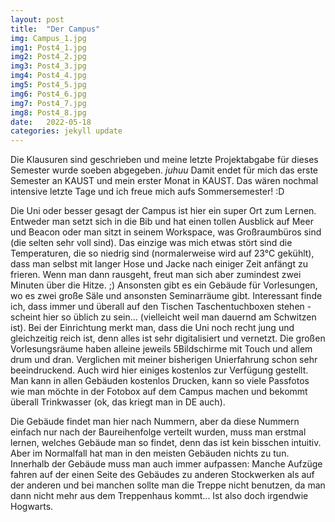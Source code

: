 ```yaml
---
layout: post
title:  "Der Campus"
img: Campus_1.jpg
img1: Post4_1.jpg
img2: Post4_2.jpg
img3: Post4_3.jpg
img4: Post4_4.jpg
img5: Post4_5.jpg
img6: Post4_6.jpg
img7: Post4_7.jpg
img8: Post4_8.jpg
date:   2022-05-18
categories: jekyll update
---
```


Die Klausuren sind geschrieben und meine letzte Projektabgabe für dieses Semester wurde soeben abgegeben. *juhuu*
Damit endet für mich das erste Semester an KAUST und mein erster Monat in KAUST.
Das wären nochmal intensive letzte Tage und ich freue mich aufs Sommersemester! :D

Die Uni oder besser gesagt der Campus ist hier ein super Ort zum Lernen. Entweder man setzt sich in die Bib und hat einen tollen Ausblick auf Meer und Beacon oder man sitzt in seinem Workspace, was Großraumbüros sind (die selten sehr voll sind). Das einzige was mich etwas stört sind die Temperaturen, die so niedrig sind (normalerweise wird auf 23°C gekühlt), dass man selbst mit langer Hose und Jacke nach einiger Zeit anfängt zu frieren. Wenn man dann rausgeht, freut man sich aber zumindest zwei Minuten über die Hitze. ;)
Ansonsten gibt es ein Gebäude für Vorlesungen, wo es zwei große Säle und ansonsten Seminarräume gibt. Interessant finde ich, dass immer und überall auf den Tischen Taschentuchboxen stehen - scheint hier so üblich zu sein... (vielleicht weil man dauernd am Schwitzen ist). Bei der Einrichtung merkt man, dass die Uni noch recht jung und gleichzeitig reich ist, denn alles ist sehr digitalisiert und vernetzt. Die großen Vorlesungsräume haben alleine jeweils 5Bildschirme mit Touch und allem drum und dran. Verglichen mit meiner bisherigen Unierfahrung schon sehr beeindruckend.
Auch wird hier einiges kostenlos zur Verfügung gestellt. Man kann in allen Gebäuden kostenlos Drucken, kann so viele Passfotos wie man möchte in der Fotobox auf dem Campus machen und bekommt überall Trinkwasser (ok, das kriegt man in DE auch).

Die Gebäude findet man hier nach Nummern, aber da diese Nummern einfach nur nach der Baureihenfolge verteilt wurden, muss man erstmal lernen, welches Gebäude man so findet, denn das ist kein bisschen intuitiv. Aber im Normalfall hat man in den meisten Gebäuden nichts zu tun.
Innerhalb der Gebäude muss man auch immer aufpassen: Manche Aufzüge fahren auf der einen Seite des Gebäudes zu anderen Stockwerken als auf der anderen und bei manchen sollte man die Treppe nicht benutzen, da man dann nicht mehr aus dem Treppenhaus kommt... Ist also doch irgendwie Hogwarts.
